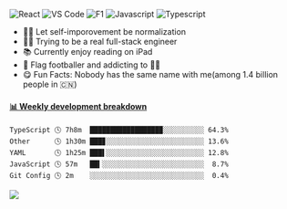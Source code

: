 ![React](https://img.shields.io/badge/-React-3b2e5a?&logo=react)
![VS Code](https://img.shields.io/badge/-VS%20Code-007ACC?&logo=visual-studio-code)
![F1](https://img.shields.io/badge/-F1-E10600?&logo=F1)
![Javascript](https://img.shields.io/badge/-Javascript-E5D565?&logo=Javascript&logoColor=white)
![Typescript](https://img.shields.io/badge/-Typescript-4476C0?&logo=Typescript&logoColor=white)


<!-- ![JavaScript](https://img.shields.io/badge/JavaScript-323330?style=flat-square&logo=javascript&logoColor=F7DF1E)
![TypeScript](https://img.shields.io/badge/TypeScript-007ACC?style=flat-square&logo=typescript&logoColor=white) -->
- ✍🏻 Let self-imporovement be normalization
- 👨‍💻 Trying to be a real full-stack engineer 
- 📚 Currently enjoy reading on iPad
- 🏈 Flag footballer and addicting to 🏂🏻
- 😋 Fun Facts: Nobody has the same name with me(among 1.4 billion people in 🇨🇳)


#### <a href="https://github.com/matchai/waka-box" target="_blank">📊 Weekly development breakdown</a>
```text
TypeScript 🕓 7h8m  █████████████████▉░░░░░░░░░░ 64.3%
Other      🕓 1h30m ███▊░░░░░░░░░░░░░░░░░░░░░░░░ 13.6%
YAML       🕓 1h25m ███▌░░░░░░░░░░░░░░░░░░░░░░░░ 12.8%
JavaScript 🕓 57m   ██▍░░░░░░░░░░░░░░░░░░░░░░░░░  8.7%
Git Config 🕓 2m    ░░░░░░░░░░░░░░░░░░░░░░░░░░░░  0.4%
```

 
![](https://visitor-badge.glitch.me/badge?page_id=github.CodingOnStar)
